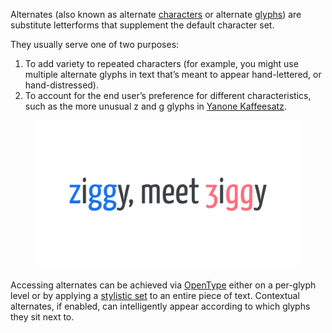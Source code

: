 
Alternates (also known as alternate [characters](/glossary/character) or alternate [glyphs](/glossary/glyph)) are substitute letterforms that supplement the default character set.

They usually serve one of two purposes:

1. To add variety to repeated characters (for example, you might use multiple alternate glyphs in text that’s meant to appear hand-lettered, or hand-distressed).
2. To account for the end user’s preference for different characteristics, such as the more unusual z and g glyphs in [Yanone Kaffeesatz](https://fonts.google.com/specimen/Yanone+Kaffeesatz).

<figure>

![The phrase “ziggy, meet ziggy” set in a sans serif typeface that has alternate glyphs enabled for the z and g characters in the second version of “ziggy.”](images/thumbnail.svg)

</figure>

Accessing alternates can be achieved via [OpenType](/glossary/open_type) either on a per-glyph level or by applying a [stylistic set](/glossary/stylistic_sets) to an entire piece of text. Contextual alternates, if enabled, can intelligently appear according to which glyphs they sit next to.
